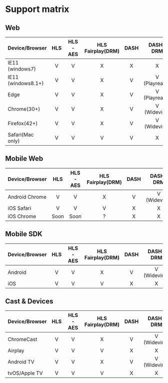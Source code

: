 # Support matrix

## Web

| Device/Browser     | HLS | HLS-AES | HLS Fairplay(DRM) | DASH |   DASH-DRM    |
| ------------------ | :-: | :-----: | :---------------: | :--: | :-----------: |
| IE11 (windows7)    |  V  |    V    |         X         |  X   |       X       |
| IE11 (windows8.1+) |  V  |    V    |         X         |  V   | V (Playready) |
| Edge               |  V  |    V    |         X         |  V   | V (Playready) |
| Chrome(30+)        |  V  |    V    |         X         |  V   | V (Widevine)  |
| Firefox(42+)       |  V  |    V    |         X         |  V   | V (Widevine)  |
| Safari(Mac only)   |  V  |    V    |         V         |  V   |       X       |

## Mobile Web

| Device/Browser | HLS  | HLS-AES | HLS Fairplay(DRM) | DASH |   DASH-DRM   |
| -------------- | :--: | :-----: | :---------------: | :--: | :----------: |
| Android Chrome |  V   |    V    |         X         |  V   | V (Widevine) |
| iOS Safari     |  V   |    V    |         V         |  X   |      X       |
| iOS Chrome     | Soon |  Soon   |         ?         |  X   |      X       |

## Mobile SDK

| Device/Browser | HLS | HLS-AES | HLS Fairplay(DRM) | DASH |   DASH-DRM   |
| -------------- | :-: | :-----: | :---------------: | :--: | :----------: |
| Android        |  V  |    V    |         X         |  V   | V (Widevine) |
| iOS            |  V  |    V    |         V         |  X   |      X       |

## Cast & Devices

| Device/Browser | HLS | HLS-AES | HLS Fairplay(DRM) | DASH |   DASH-DRM   |
| -------------- | :-: | :-----: | :---------------: | :--: | :----------: |
| ChromeCast     |  V  |    V    |         X         |  V   | V (Widevine) |
| Airplay        |  V  |    V    |         V         |  X   |      X       |
| Android TV     |  V  |    V    |         X         |  V   | V (Widevine) |
| tvOS/Apple TV  |  V  |    V    |         V         |  X   |      X       |
